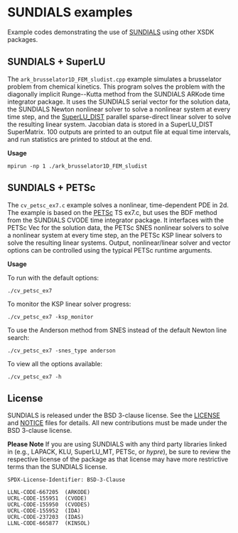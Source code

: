 # SUNDIALS examples

Example codes demonstrating the use of
[SUNDIALS](https://computing.llnl.gov/projects/sundials) using other XSDK
packages.

## SUNDIALS + SuperLU

The `ark_brusselator1D_FEM_sludist.cpp` example simulates a brusselator problem
from chemical kinetics. This program solves the problem with the diagonally
implicit Runge--Kutta method from the SUNDIALS ARKode time integrator package.
It uses the SUNDIALS serial vector for the solution data, the SUNDIALS Newton
nonlinear solver to solve a nonlinear system at every time step, and the
[SuperLU_DIST](https://github.com/xiaoyeli/superlu_dist) parallel sparse-direct
linear solver to solve the resulting linear system. Jacobian data is stored in
a SuperLU_DIST SuperMatrix. 100 outputs are printed to an output file at equal time
intervals, and run statistics are printed to stdout at the end.

**Usage**

```
mpirun -np 1 ./ark_brusselator1D_FEM_sludist
```

## SUNDIALS + PETSc

The ``cv_petsc_ex7.c`` example solves a nonlinear, time-dependent PDE in 2d. The
example is based on the [PETSc](https://www.mcs.anl.gov/petsc/) TS ex7.c, but
uses the BDF method from the SUNDIALS CVODE time integrator package. It
interfaces with the PETSc Vec for the solution data, the PETSc SNES nonlinear
solvers to solve a nonlinear system at every time step, an the PETSc KSP linear
solvers to solve the resulting linear systems. Output, nonlinear/linear solver
and vector options can be controlled using the typical PETSc runtime arguments.

**Usage**

To run with the default options:

```
./cv_petsc_ex7
```

To monitor the KSP linear solver progress:

```
./cv_petsc_ex7 -ksp_monitor
```

To use the Anderson method from SNES instead of the default Newton line search: 

```
./cv_petsc_ex7 -snes_type anderson
```

To view all the options available:

```
./cv_petsc_ex7 -h
```

## License

SUNDIALS is released under the BSD 3-clause license. See the
[LICENSE](./LICENSE) and [NOTICE](./NOTICE) files for details. All new
contributions must be made under the BSD 3-clause license.

**Please Note** If you are using SUNDIALS with any third party libraries linked
in (e.g., LAPACK, KLU, SuperLU_MT, PETSc, or *hypre*), be sure to review the
respective license of the package as that license may have more restrictive
terms than the SUNDIALS license.

```text
SPDX-License-Identifier: BSD-3-Clause

LLNL-CODE-667205  (ARKODE)
UCRL-CODE-155951  (CVODE)
UCRL-CODE-155950  (CVODES)
UCRL-CODE-155952  (IDA)
UCRL-CODE-237203  (IDAS)
LLNL-CODE-665877  (KINSOL)
```
